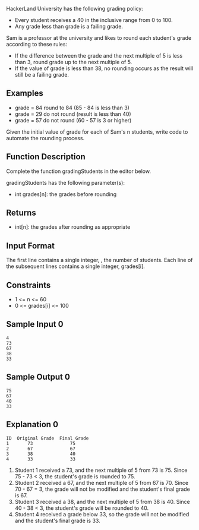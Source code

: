 HackerLand University has the following grading policy:

- Every student receives a 40 in the inclusive range from 0 to 100.
- Any grade less than grade is a failing grade.

Sam is a professor at the university and likes to round each student's grade according to these rules:

- If the difference between the grade and the next multiple of 5 is less than 3, round grade up to the next multiple of 5.
- If the value of grade is less than 38, no rounding occurs as the result will still be a failing grade.

## Examples

- grade = 84 round to 84 (85 - 84 is less than 3)
- grade = 29 do not round (result is less than 40)
- grade = 57 do not round (60 - 57 is 3 or higher)

Given the initial value of grade for each of Sam's n students, write code to automate the rounding process.

## Function Description

Complete the function gradingStudents in the editor below.

gradingStudents has the following parameter(s):

- int grades[n]: the grades before rounding

## Returns

- int[n]: the grades after rounding as appropriate

## Input Format

The first line contains a single integer, , the number of students.
Each line  of the  subsequent lines contains a single integer, grades[i].

## Constraints
- 1 <= n <= 60
- 0 <= grades[i] <= 100

## Sample Input 0

    4
    73
    67
    38
    33

## Sample Output 0

    75
    67
    40
    33

## Explanation 0

    ID  Original Grade  Final Grade
    1       73              75
    2       67              67
    3       38              40
    4       33              33

1. Student 1 received a 73, and the next multiple of 5 from 73 is 75. Since 75 - 73 < 3, the student's grade is rounded to 75.
2. Student 2 received a 67, and the next multiple of 5 from 67 is 70. Since 70 - 67 = 3, the grade will not be modified and the student's final grade is 67.
3. Student 3 received a 38, and the next multiple of 5 from 38 is 40. Since 40 - 38 < 3, the student's grade will be rounded to 40.
4. Student 4 received a grade below 33, so the grade will not be modified and the student's final grade is 33.
